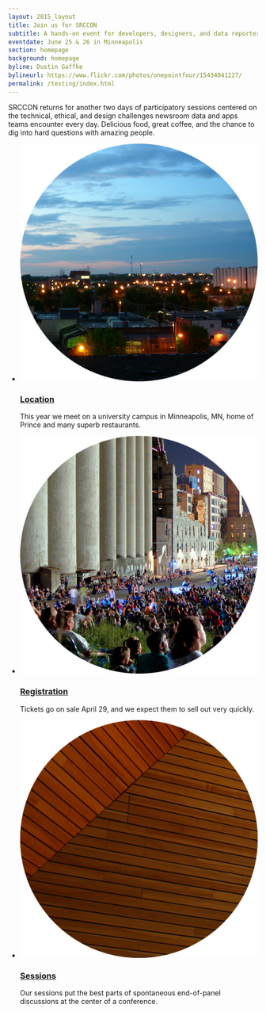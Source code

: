 ```yaml
---
layout: 2015_layout
title: Join us for SRCCON
subtitle: A hands-on event for developers, designers, and data reporters in and around newsrooms.
eventdate: June 25 & 26 in Minneapolis
section: homepage
background: homepage
byline: Dustin Gaffke
bylineurl: https://www.flickr.com/photos/onepointfour/15434041227/
permalink: /testing/index.html
---
```

SRCCON returns for another two days of participatory sessions centered on the technical, ethical, and design challenges newsroom data and apps teams encounter every day. Delicious food, great coffee, and the chance to dig into hard questions with amazing people.
    <ul class="homepage">
    <li class="left"><a href="/location"><img src="/media/img/2015/cityscape.jpg"></a><a href="/location"><h3>Location</h3></a><p>This year we meet on a university campus in Minneapolis, MN, home of Prince and many superb restaurants.
    <li class="right"><a href="/tickets"><img src="/media/img/2015/registration.jpg" class="right"></a><a href="/tickets"><h3>Registration</h3></a><p>Tickets go on sale April 29, and we expect them to sell out very quickly.
    <li class="left"><a href="/sessions"><img src="/media/img/2015/location.jpg"></a><a href="/sessions"><h3>Sessions</h3></a><p>Our sessions put the best parts of spontaneous end-of-panel discussions at the center of a conference.
  </ul>
